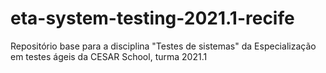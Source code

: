 # eta-system-testing-2021.1-recife
Repositório base para a disciplina "Testes de sistemas" da Especialização em testes ágeis da CESAR School, turma 2021.1

